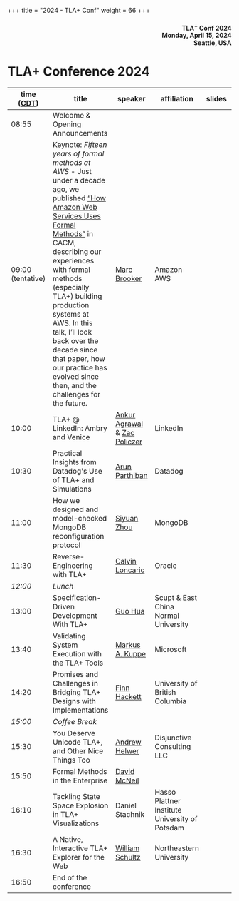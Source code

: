 +++
title = "2024 - TLA+ Conf"
weight = 66
+++

<div align="right">
<h4>

TLA<sup>+</sup> Conf 2024<br>
Monday, April 15, 2024<br>
Seattle, USA<br>
</h4>
</div>

# TLA+ Conference 2024


time ([CDT](https://www.timeanddate.com/time/zone/usa/st-louis))  | title  | speaker | affiliation | slides | recording |
------|--------|---------|--------|------------|-----|
08:55 | Welcome & Opening Announcements | |  |  | |
09:00 (tentative) | Keynote: *Fifteen years of formal methods at AWS* - Just under a decade ago, we published [“How Amazon Web Services Uses Formal Methods”](https://www.amazon.science/publications/how-amazon-web-services-uses-formal-methods) in CACM, describing our experiences with formal methods (especially TLA+) building production systems at AWS. In this talk, I’ll look back over the decade since that paper, how our practice has evolved since then, and the challenges for the future. | [Marc Brooker](https://www.linkedin.com/in/marc-brooker-b431772b/) | Amazon AWS |  | |
10:00 | TLA+ @ LinkedIn: Ambry and Venice | [Ankur Agrawal](https://www.linkedin.com/in/erankuragr/) & [Zac Policzer](https://www.linkedin.com/in/zac-policzer-41160157/) | LinkedIn |  | |
10:30 | Practical Insights from Datadog's Use of TLA+ and Simulations | [Arun Parthiban](https://www.linkedin.com/in/arunparthiban/) | Datadog |  ||
11:00 | How we designed and model-checked MongoDB reconfiguration protocol | [Siyuan Zhou](https://www.linkedin.com/in/siyuan-zhou-5b477817/) | MongoDB |  ||
11:30 | Reverse-Engineering with TLA+ | [Calvin Loncaric](https://calvin.loncaric.us) | Oracle |  ||
_12:00_ |	*Lunch* |
13:00 | Specification-Driven Development With TLA+ | [Guo Hua](https://github.com/ybbh) | Scupt & East China Normal University |  ||
13:40 | Validating System Execution with the TLA+ Tools | [Markus A. Kuppe](https://www.linkedin.com/in/markus-kuppe-643559180/) | Microsoft |  ||
14:20 | Promises and Challenges in Bridging TLA+ Designs with Implementations | [Finn Hackett](https://fhackett.github.io) | University of British Columbia |  ||
_15:00_ | *Coffee Break* |
15:30 | You Deserve Unicode TLA+, and Other Nice Things Too | [Andrew Helwer](https://www.linkedin.com/in/ahelwer/) | Disjunctive Consulting LLC |  ||
15:50 | Formal Methods in the Enterprise | [David McNeil](https://david-mcneil.com) |  |  ||
16:10 | Tackling State Space Explosion in TLA+ Visualizations | Daniel Stachnik | Hasso Plattner Institute University of Potsdam |  ||
16:30 | A Native, Interactive TLA+ Explorer for the Web | [William Schultz](https://will62794.github.io) | Northeastern University |  | |
16:50 | End of the conference |
